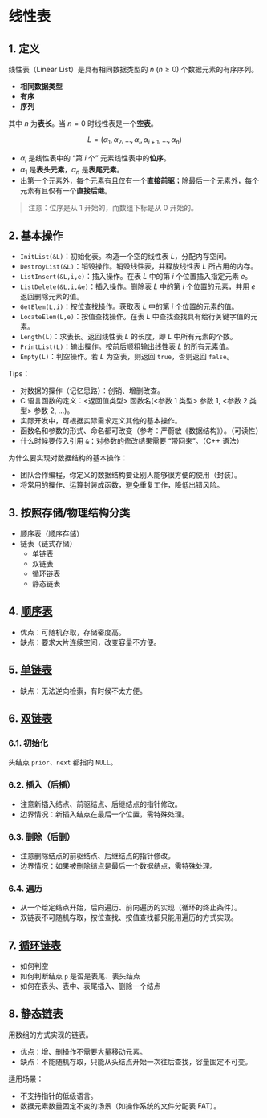 # 线性表

## 1. 定义

线性表（Linear List）是具有相同数据类型的 $n$ $(n \geq 0)$ 个数据元素的有序序列。

- **相同数据类型**
- **有序**
- **序列**

其中 $n$ 为**表长**。当 $n=0$ 时线性表是一个**空表**。

$$
L=(\alpha_1,\alpha_2,...,\alpha_i,\alpha_{i+1},...,\alpha_n)
$$

- $\alpha_i$ 是线性表中的 “第 $i$ 个” 元素线性表中的**位序**。
- $\alpha_1$ 是**表头元素**，$\alpha_n$ 是**表尾元素**。
- 出第一个元素外，每个元素有且仅有一个**直接前驱**；除最后一个元素外，每个元素有且仅有一个**直接后继**。

> 注意：位序是从 $1$ 开始的，而数组下标是从 $0$ 开始的。

## 2. 基本操作

- `InitList(&L)`：初始化表。构造一个空的线性表 $L$，分配内存空间。
- `DestroyList(&L)`：销毁操作。销毁线性表，并释放线性表 $L$ 所占用的内存。
- `ListInsert(&L,i,e)`：插入操作。在表 $L$ 中的第 $i$ 个位置插入指定元素 $e$。
- `ListDelete(&L,i,&e)`：插入操作。删除表 $L$ 中的第 $i$ 个位置的元素，并用 $e$ 返回删除元素的值。
- `GetElem(L,i)`：按位查找操作。获取表 $L$ 中的第 $i$ 个位置的元素的值。
- `LocateElem(L,e)`：按值查找操作。在表 $L$ 中查找查找具有给行关键字值的元素。
- `Length(L)`：求表长。返回线性表 $L$ 的长度，即 $L$ 中所有元素的个数。
- `PrintList(L)`：输出操作。按前后顺粗输出线性表 $L$ 的所有元素值。
- `Empty(L)`：判空操作。若 $L$ 为空表，则返回 `true`，否则返回 `false`。

Tips：

- 对数据的操作（记忆思路）：创销、增删改查。
- C 语言函数的定义：<返回值类型> 函数名(<参数 1 类型> 参数 1, <参数 2 类型> 参数 2, ...)。
- 实际开发中，可根据实际需求定义其他的基本操作。
- 函数名和参数的形式、命名都可改变（参考：严蔚敏《数据结构》）。（可读性）
- 什么时候要传入引用 `&`：对参数的修改结果需要 “带回来”。（C++ 语法）

为什么要实现对数据结构的基本操作：

- 团队合作编程，你定义的数据结构要让别人能够很方便的使用（封装）。
- 将常用的操作、运算封装成函数，避免重复工作，降低出错风险。

## 3. 按照存储/物理结构分类

- 顺序表（顺序存储）
- 链表（链式存储）
  - 单链表
  - 双链表
  - 循环链表
  - 静态链表

## 4. [顺序表](sequence/README.md)

- 优点：可随机存取，存储密度高。
- 缺点：要求大片连续空间，改变容量不方便。

## 5. [单链表](single-link/README.md)

- 缺点：无法逆向检索，有时候不太方便。

## 6. [双链表](double-link/README.md)

### 6.1. 初始化

头结点 `prior`、`next` 都指向 `NULL`。

### 6.2. 插入（后插）

- 注意新插入结点、前驱结点、后继结点的指针修改。
- 边界情况：新插入结点在最后一个位置，需特殊处理。

### 6.3. 删除（后删）

- 注意删除结点的前驱结点、后继结点的指针修改。
- 边界情况：如果被删除结点是最后一个数据结点，需特殊处理。

### 6.4. 遍历

- 从一个给定结点开始，后向遍历、前向遍历的实现（循环的终止条件）。
- 双链表不可随机存取，按位查找、按值查找都只能用遍历的方式实现。

## 7. [循环链表](circular-link/README.md)

- 如何判空
- 如何判断结点 `p` 是否是表尾、表头结点
- 如何在表头、表中、表尾插入、删除一个结点

## 8. [静态链表](static-link/README.md)

用数组的方式实现的链表。

- 优点：增、删操作不需要大量移动元素。
- 缺点：不能随机存取，只能从头结点开始一次往后查找，容量固定不可变。

适用场景：

- 不支持指针的低级语言。
- 数据元素数量固定不变的场景（如操作系统的文件分配表 FAT）。
